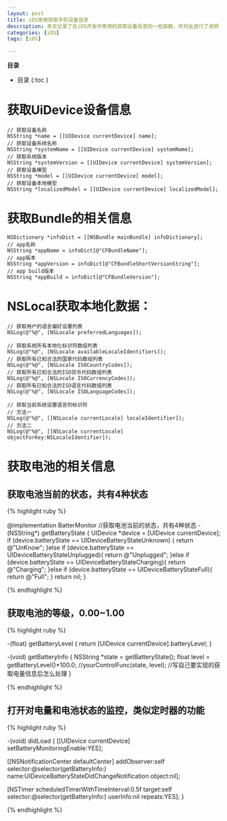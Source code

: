 ```yaml
---
layout: post
title: iOS常用获取手机设备信息
description: 本文记录了在iOS开发中常用的获取设备信息的一些函数，并对此进行了说明
categories: [iOS]
tags: [iOS]

---
```


**目录**

* 目录
 {:toc  }

# 获取UiDevice设备信息

	// 获取设备名称
	NSString *name = [[UIDevice currentDevice] name];
	// 获取设备系统名称
	NSString *systemName = [[UIDevice currentDevice] systemName];
	// 获取系统版本
	NSString *systemVersion = [[UIDevice currentDevice] systemVersion];
	// 获取设备模型
	NSString *model = [[UIDevice currentDevice] model];
	// 获取设备本地模型
	NSString *localizedModel = [[UIDevice currentDevice] localizedModel];

# 获取Bundle的相关信息

	NSDictionary *infoDict = [[NSBundle mainBundle] infoDictionary];
	// app名称
	NSString *appName = infoDict[@"CFBundleName"];
	// app版本
	NSString *appVersion = infoDict[@"CFBundleShortVersionString"];
	// app build版本
	NSString *appBuild = infoDict[@"CFBundleVersion"];
	
# NSLocal获取本地化数据：

	// 获取用户的语言偏好设置列表
	NSLog(@"%@", [NSLocale preferredLanguages]);

	// 获取系统所有本地化标识符数组列表
	NSLog(@"%@", [NSLocale availableLocaleIdentifiers]);
	// 获取所有已知合法的国家代码数组列表
	NSLog(@"%@", [NSLocale ISOCountryCodes]);
	// 获取所有已知合法的ISO货币代码数组列表
	NSLog(@"%@", [NSLocale ISOCurrencyCodes]);
	// 获取所有已知合法的ISO语言代码数组列表
	NSLog(@"%@", [NSLocale ISOLanguageCodes]);

	// 获取当前系统设置语言的标识符
	// 方法一
	NSLog(@"%@", [[NSLocale currentLocale] localeIdentifier]);
	// 方法二
	NSLog(@"%@", [[NSLocale currentLocale] objectForKey:NSLocaleIdentifier]);
	
	
# 获取电池的相关信息

## 获取电池当前的状态，共有4种状态

{% highlight ruby %}

@implementation BatterMonitor
//获取电池当前的状态，共有4种状态
-(NSString*) getBatteryState {
    UIDevice *device = [UIDevice currentDevice];
    if (device.batteryState == UIDeviceBatteryStateUnknown) {
        return @"UnKnow";
    }else if (device.batteryState == UIDeviceBatteryStateUnplugged){
        return @"Unplugged";
    }else if (device.batteryState == UIDeviceBatteryStateCharging){
        return @"Charging";
    }else if (device.batteryState == UIDeviceBatteryStateFull){
        return @"Full";
    }
    return nil;
}


{% endhighlight %}

## 获取电池的等级，0.00~1.00

{% highlight ruby %}

-(float) getBatteryLevel {
return [UIDevice currentDevice].batteryLevel;
}

-(void) getBatteryInfo
{
NSString *state = getBatteryState();
float level = getBatteryLevel()*100.0;
//yourControlFunc(state, level); //写自己要实现的获取电量信息后怎么处理
}

{% endhighlight %}

## 打开对电量和电池状态的监控，类似定时器的功能

{% highlight ruby %}

-(void) didLoad
{
[[UIDevice currentDevice] setBatteryMonitoringEnable:YES];

[[NSNotificationCenter defaultCenter] addObserver:self selector:@selector(getBatteryInfo:) name:UIDeviceBatteryStateDidChangeNotification object:nil];

[NSTimer scheduledTimerWithTimeInterval:0.5f target:self selector:@selector(getBatteryInfo:) userInfo:nil repeats:YES];
}

{% endhighlight %}